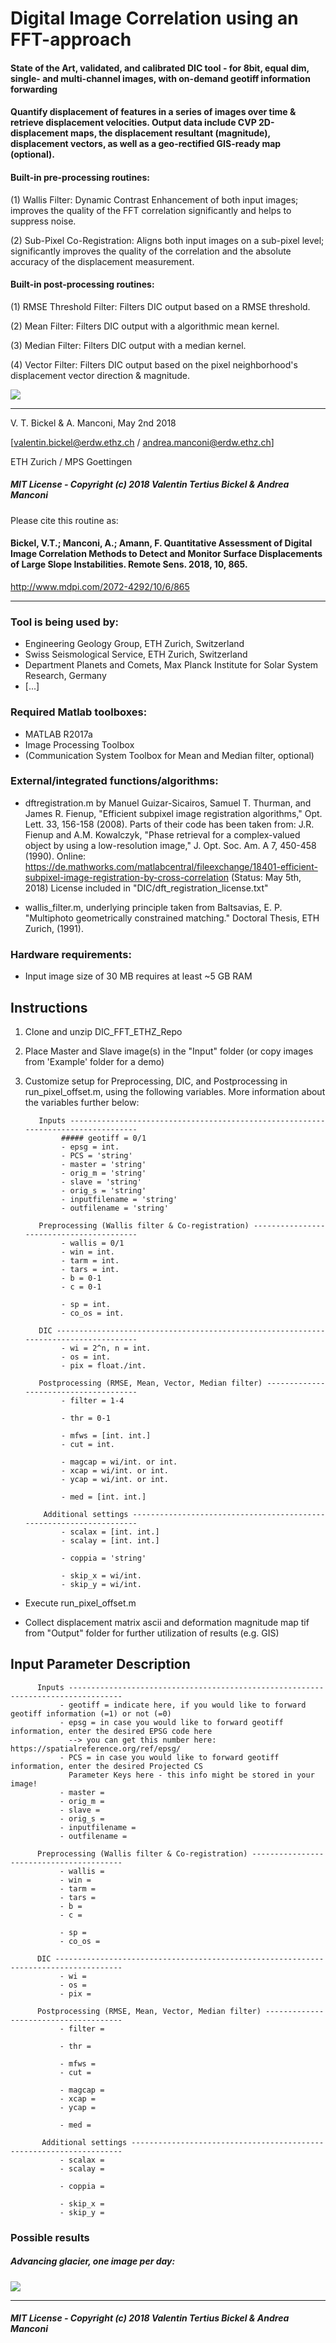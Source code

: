 ﻿
# Digital Image Correlation using an FFT-approach

#### State of the Art, validated, and calibrated DIC tool - for 8bit, equal dim, single- and multi-channel images, with on-demand geotiff information forwarding

#### Quantify displacement of features in a series of images over time & retrieve displacement velocities. Output data include CVP 2D-displacement maps, the displacement resultant (magnitude), displacement vectors, as well as a geo-rectified GIS-ready map (optional).
#### Built-in pre-processing routines:
(1) Wallis Filter: Dynamic Contrast Enhancement of both input images; improves the quality of the FFT correlation significantly and helps to suppress noise.

(2) Sub-Pixel Co-Registration: Aligns both input images on a sub-pixel level; significantly improves the quality of the correlation and the absolute accuracy of the displacement measurement.

#### Built-in post-processing routines:
(1) RMSE Threshold Filter: Filters DIC output based on a RMSE threshold.

(2) Mean Filter: Filters DIC output with a algorithmic mean kernel.

(3) Median Filter: Filters DIC output with a median kernel.

(4) Vector Filter: Filters DIC output based on the pixel neighborhood's displacement vector direction & magnitude.

<img src="https://github.com/bickelmps/DIC_FFT_ETHZ/blob/master/Figures/glacier.gif?raw=true">

-----------------------------------

V. T. Bickel & A. Manconi, May 2nd 2018

[valentin.bickel@erdw.ethz.ch / andrea.manconi@erdw.ethz.ch]

ETH Zurich / MPS Goettingen

##### MIT License - Copyright (c) 2018 Valentin Tertius Bickel & Andrea Manconi
Please cite this routine as:
#### Bickel, V.T.; Manconi, A.; Amann, F. Quantitative Assessment of Digital Image Correlation Methods to Detect and Monitor Surface Displacements of Large Slope Instabilities. Remote Sens. 2018, 10, 865.
http://www.mdpi.com/2072-4292/10/6/865
________________________________________________________________________________________________________

### Tool is being used by:
- Engineering Geology Group, ETH Zurich, Switzerland
- Swiss Seismological Service, ETH Zurich, Switzerland
- Department Planets and Comets, Max Planck Institute for Solar System Research, Germany
- [...]


### Required Matlab toolboxes:
- MATLAB R2017a
- Image Processing Toolbox
- (Communication System Toolbox for Mean and Median filter, optional)


### External/integrated functions/algorithms:
- dftregistration.m   by Manuel Guizar-Sicairos, Samuel T. Thurman, and James R. Fienup, "Efficient subpixel image registration algorithms," Opt. Lett. 33, 156-158 (2008).
Parts of their code has been taken from: J.R. Fienup and A.M. Kowalczyk, "Phase retrieval for a complex-valued object by using a low-resolution image," J. Opt. Soc. Am. A 7, 450-458 (1990).
Online: https://de.mathworks.com/matlabcentral/fileexchange/18401-efficient-subpixel-image-registration-by-cross-correlation (Status: May 5th, 2018)
License included in "DIC/dft_registration_license.txt"

- wallis_filter.m,   underlying principle taken from Baltsavias, E. P. "Multiphoto geometrically constrained matching." Doctoral Thesis, ETH Zurich, (1991).


### Hardware requirements:

- Input image size of 30 MB requires at least ~5 GB RAM


## Instructions

1. Clone and unzip DIC_FFT_ETHZ_Repo

2. Place Master and Slave image(s) in the "Input" folder (or copy images from 'Example' folder for a demo)

3. Customize setup for Preprocessing, DIC, and Postprocessing in run_pixel_offset.m, using the following variables. More information about the variables further below:

          Inputs ----------------------------------------------------------------------------------
               ##### geotiff = 0/1
               - epsg = int.
               - PCS = 'string'
               - master = 'string'
               - orig_m = 'string'
               - slave = 'string'
               - orig_s = 'string'
               - inputfilename = 'string'
               - outfilename = 'string'

          Preprocessing (Wallis filter & Co-registration) -----------------------------------------
               - wallis = 0/1
               - win = int.
               - tarm = int.
               - tars = int.
               - b = 0-1
               - c = 0-1

               - sp = int.
               - co_os = int.

          DIC -------------------------------------------------------------------------------------
               - wi = 2^n, n = int.
               - os = int.
               - pix = float./int.

          Postprocessing (RMSE, Mean, Vector, Median filter) --------------------------------------
               - filter = 1-4

               - thr = 0-1

               - mfws = [int. int.]
               - cut = int.
 
               - magcap = wi/int. or int.
               - xcap = wi/int. or int.
               - ycap = wi/int. or int.

               - med = [int. int.]

           Additional settings --------------------------------------------------------------------
               - scalax = [int. int.]
               - scalay = [int. int.]

               - coppia = 'string'

               - skip_x = wi/int.
               - skip_y = wi/int.

- Execute run_pixel_offset.m

- Collect displacement matrix ascii and deformation magnitude map tif from "Output" folder for further utilization of results (e.g. GIS)

## Input Parameter Description

          Inputs ----------------------------------------------------------------------------------
               - geotiff = indicate here, if you would like to forward geotiff information (=1) or not (=0)
               - epsg = in case you would like to forward geotiff information, enter the desired EPSG code here
                 --> you can get this number here: https://spatialreference.org/ref/epsg/
               - PCS = in case you would like to forward geotiff information, enter the desired Projected CS
                 Parameter Keys here - this info might be stored in your image!
               - master = 
               - orig_m = 
               - slave = 
               - orig_s = 
               - inputfilename = 
               - outfilename = 

          Preprocessing (Wallis filter & Co-registration) -----------------------------------------
               - wallis = 
               - win = 
               - tarm = 
               - tars = 
               - b = 
               - c = 

               - sp = 
               - co_os = 

          DIC -------------------------------------------------------------------------------------
               - wi = 
               - os = 
               - pix = 

          Postprocessing (RMSE, Mean, Vector, Median filter) --------------------------------------
               - filter = 

               - thr = 

               - mfws = 
               - cut = 
 
               - magcap = 
               - xcap = 
               - ycap = 

               - med = 

           Additional settings --------------------------------------------------------------------
               - scalax = 
               - scalay = 

               - coppia = 

               - skip_x = 
               - skip_y = 

### Possible results

##### Advancing glacier, one image per day:

<img src="https://github.com/bickelmps/DIC_FFT_ETHZ/blob/master/Figures/glacier.gif?raw=true">

------------------
##### MIT License - Copyright (c) 2018 Valentin Tertius Bickel & Andrea Manconi
